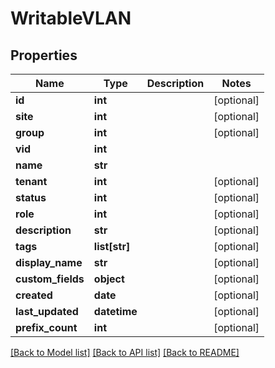 # WritableVLAN

## Properties
Name | Type | Description | Notes
------------ | ------------- | ------------- | -------------
**id** | **int** |  | [optional] 
**site** | **int** |  | [optional] 
**group** | **int** |  | [optional] 
**vid** | **int** |  | 
**name** | **str** |  | 
**tenant** | **int** |  | [optional] 
**status** | **int** |  | [optional] 
**role** | **int** |  | [optional] 
**description** | **str** |  | [optional] 
**tags** | **list[str]** |  | [optional] 
**display_name** | **str** |  | [optional] 
**custom_fields** | **object** |  | [optional] 
**created** | **date** |  | [optional] 
**last_updated** | **datetime** |  | [optional] 
**prefix_count** | **int** |  | [optional] 

[[Back to Model list]](../README.md#documentation-for-models) [[Back to API list]](../README.md#documentation-for-api-endpoints) [[Back to README]](../README.md)


